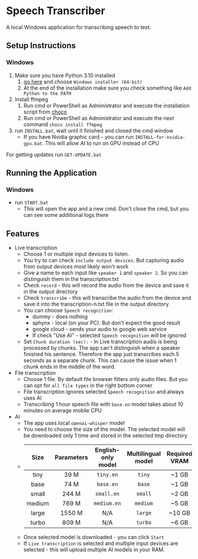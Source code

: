 # Speech Transcriber

A local Windows application for transcribing speech to text.

## Setup Instructions
### Windows
1. Make sure you have Python 3.10 installed
   1. [go here](https://www.python.org/downloads/release/python-3100/) and choose `Windows installer (64-bit)`
   2. At the end of the installation make sure you check something like `Add Python to the PATH` 
2. Install ffmpeg 
   1. Run cmd or PowerShell as Administrator and execute the installation script from [choco](https://community.chocolatey.org/)
   2. Run cmd or PowerShell as Administrator and execute the next command `choco install ffmpeg`
3. run `INSTALL.bat`, wait until it finished and closed the cmd window
   - If you have Nvidia graphic card - you can run `INSTALL-for-nvidia-gpu.bat`. This will allow AI to run on GPU instead of CPU

For getting updates run `GET-UPDATE.bat`

## Running the Application
### Windows
- run `START.bat`
  - This will open the app and a new cmd. Don't close the cmd, but you can see some additional logs there

## Features
- Live transcription
  - Choose 1 or multiple input devices to listen.
  - You try to can check `include output devices`. But capturing audio from output devices most likely won't work
  - Give a name to each input like `speaker 1` and `speaker 2`. So you can distinguish them in the transcription.txt
  - Check `record` - this will record the audio from the device and save it in the output directory
  - Check `transcribe` - this will transcribe the audio from the device and save it into the transcription-n.txt file in the output directory
  - You can choose `Speech recognition`:
    - dummy - does nothing
    - sphynx - local (on your PC). But don't expect the good result
    - google cloud - sends your audio to google web service
    - If check "Use AI" - selected `Speech recognition` will be ignored 
  - Set `Chunk duration (sec):` - In Live transcription audio is being processed by chunks. The app can't distinguish when a speaker finished his sentence.
Therefore the app just transcribes each 5 seconds as a separate chunk. This can cause the issue when 1 chunk ends in the middle of the word.
- File transcription
  - Choose 1 file. By default file browser filters only audio files. But you can opt for `all file types` in the right bottom corner
  - File transcription ignores selected `Speech recognition` and always uses AI
  - Transcribing 1 hour speech file with `base.en` model takes about 10 minutes on average mobile CPU
- AI
  - The app uses local `openai-whisper` model
  - You need to choose the size of the model. The selected model will be downloaded only 1 time and stored in the selected tmp directory
  - |  Size  | Parameters | English-only model | Multilingual model | Required VRAM |
    |:------:|:----------:|:------------------:|:------------------:|:-------------:|
    |  tiny  |    39 M    |     `tiny.en`      |       `tiny`       |     ~1 GB     |
    |  base  |    74 M    |     `base.en`      |       `base`       |     ~1 GB     |
    | small  |   244 M    |     `small.en`     |      `small`       |     ~2 GB     |
    | medium |   769 M    |    `medium.en`     |      `medium`      |     ~5 GB     |
    | large  |   1550 M   |        N/A         |      `large`       |    ~10 GB     |
    | turbo  |   809 M    |        N/A         |      `turbo`       |     ~6 GB     | 
  - Once selected model is downloaded - you can click `Start`
  - If `Live transcription` is selected and multiple input devices are selected - this will upload multiple AI models in your RAM.


